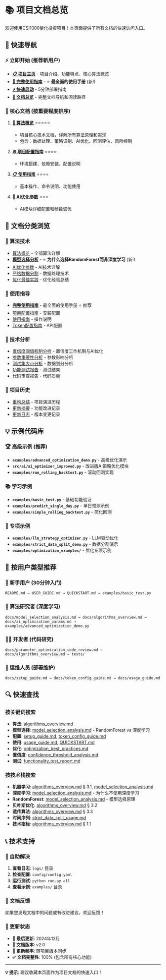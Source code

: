 # 📚 项目文档总览

欢迎使用CSI1000量化投资项目！本页面提供了所有文档的快速访问入口。

## 🚀 快速导航

### ⚡ 立即开始 (推荐新用户)
- **[📋 项目主页](README.md)** - 项目介绍、功能特点、核心算法概览
- **[📖 完整使用指南](USER_GUIDE.md)** - ⭐ **最全面的使用手册** (新!)
- **[⚡ 快速启动](QUICKSTART.md)** - 5分钟部署指南
- **[📖 文档总览](DOCS.md)** - 完整文档导航和阅读路径

### 🎯 核心文档 (按重要程度排序)
1. **[🧠 算法概览](docs/algorithms_overview.md)** ⭐⭐⭐⭐⭐
   - 项目核心技术文档，详解所有算法原理和实现
   - 包含：数据处理、策略识别、AI优化、回测评估、风险控制
   
2. **[⚙️ 项目配置指南](docs/setup_guide.md)** ⭐⭐⭐⭐
   - 环境搭建、依赖安装、配置说明
   
3. **[📋 使用指南](docs/usage_guide.md)** ⭐⭐⭐⭐
   - 基本操作、命令说明、功能使用

4. **[🤖 AI优化参数](docs/ai_optimization_params.md)** ⭐⭐⭐
   - AI模块详细配置和参数调优

## 📁 文档分类浏览

### 🎯 算法技术
- [算法概览](docs/algorithms_overview.md) - 全部算法详解
- **[模型选择分析](docs/model_selection_analysis.md)** - ⭐ **为什么选择RandomForest而非深度学习** (新!)
- [AI优化参数](docs/ai_optimization_params.md) - AI技术详解
- [严格数据分割](docs/strict_data_split_usage.md) - 数据处理技术
- [优化最佳实践](docs/optimization_best_practices.md) - 优化经验总结

### 📖 使用指导
- **[完整使用指南](USER_GUIDE.md)** - 最全面的使用手册 ⭐ 推荐
- [项目配置指南](docs/setup_guide.md) - 安装配置
- [使用指南](docs/usage_guide.md) - 操作说明
- [Token配置指南](docs/token_config_guide.md) - API配置

### 🔬 技术分析
- [置信度阈值机制分析](docs/confidence_threshold_analysis.md) - 置信度工作机制与AI优化
- [参数重要性分析](docs/parameter_importance_analysis.md) - 参数影响分析
- [测试集大小分析](docs/test_set_size_analysis.md) - 数据划分分析
- [功能测试报告](docs/functionality_test_report.md) - 测试结果
- [代码审查报告](docs/parameter_optimization_code_review.md) - 代码质量

### 📝 项目历史
- [重构总结](docs/refactoring_summary.md) - 项目演进历程
- [更新摘要](UPDATE_SUMMARY.md) - 功能改进记录
- [更新日志](CHANGELOG.md) - 版本变更记录

## 💡 示例代码库

### 🏆 高级示例 (推荐)
- **`examples/advanced_optimization_demo.py`** - 高级优化演示
- **`src/ai/ai_optimizer_improved.py`** - 改进版AI策略优化模块
- **`examples/run_rolling_backtest.py`** - 滚动回测实现

### 📚 学习示例
- **`examples/basic_test.py`** - 基础功能验证
- **`examples/predict_single_day.py`** - 单日预测示例
- **`examples/simple_rolling_backtest.py`** - 简化回测

### 🧪 专项示例
- **`examples/llm_strategy_optimizer.py`** - LLM驱动优化
- **`examples/strict_data_split_demo.py`** - 数据分割演示
- **`examples/optimization_examples/`** - 优化专项示例

## 🎯 按用户类型推荐

### 👶 新手用户 (30分钟入门)
```
README.md → USER_GUIDE.md → QUICKSTART.md → examples/basic_test.py
```

### 🧠 算法研究者 (深度学习)
```
docs/model_selection_analysis.md → docs/algorithms_overview.md → docs/ai_optimization_params.md → examples/advanced_optimization_demo.py
```

### 👨‍💻 开发者 (代码研究)
```
docs/parameter_optimization_code_review.md → docs/algorithms_overview.md → tests/
```

### 🏢 运维人员 (部署维护)
```
docs/setup_guide.md → docs/token_config_guide.md → docs/usage_guide.md
```

## 🔍 快速查找

### 按关键词搜索
- **算法**: [algorithms_overview.md](docs/algorithms_overview.md)
- **模型选择**: [model_selection_analysis.md](docs/model_selection_analysis.md) - RandomForest vs 深度学习
- **配置**: [setup_guide.md](docs/setup_guide.md), [token_config_guide.md](docs/token_config_guide.md)
- **使用**: [usage_guide.md](docs/usage_guide.md), [QUICKSTART.md](QUICKSTART.md)
- **优化**: [optimization_best_practices.md](docs/optimization_best_practices.md)
- **置信度**: [confidence_threshold_analysis.md](docs/confidence_threshold_analysis.md)
- **测试**: [functionality_test_report.md](docs/functionality_test_report.md)

### 按技术栈搜索
- **机器学习**: [algorithms_overview.md](docs/algorithms_overview.md) § 3.1, [model_selection_analysis.md](docs/model_selection_analysis.md)
- **深度学习**: [model_selection_analysis.md](docs/model_selection_analysis.md) - 为什么不使用深度学习
- **RandomForest**: [model_selection_analysis.md](docs/model_selection_analysis.md) - 模型选择原理
- **贝叶斯优化**: [algorithms_overview.md](docs/algorithms_overview.md) § 3.2
- **遗传算法**: [algorithms_overview.md](docs/algorithms_overview.md) § 3.3
- **时间序列**: [strict_data_split_usage.md](docs/strict_data_split_usage.md)
- **技术指标**: [algorithms_overview.md](docs/algorithms_overview.md) § 1.1

## 📞 技术支持

### 🔧 自助解决
1. **查看日志**: `logs/` 目录 
2. **检查配置**: `config/config.yaml`
3. **运行测试**: `python run.py all`
4. **查看示例**: `examples/` 目录

### 📖 文档反馈
如果您发现文档中的问题或有改进建议，欢迎反馈！

### 🎯 更新状态
- **📅 最后更新**: 2024年12月
- **📝 文档版本**: v2.0  
- **🔄 更新频率**: 随项目版本同步
- **✅ 文档完整性**: 100% (包含所有核心功能)

---

**💡 提示**: 建议收藏本页面作为项目文档的快速入口！ 